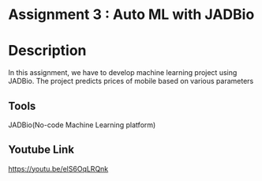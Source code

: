 # Assignment 3 : Auto ML with JADBio
# Description
In this assignment, we have to develop machine learning project using JADBio. The project predicts prices of mobile based on various parameters
## Tools
JADBio(No-code Machine Learning platform)
## Youtube Link
https://youtu.be/elS6OqLRQnk

